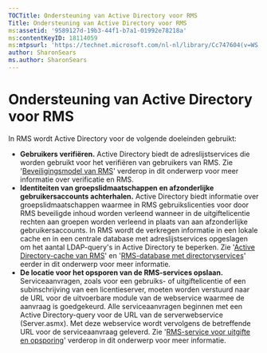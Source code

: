 ```yaml
---
TOCTitle: Ondersteuning van Active Directory voor RMS
Title: Ondersteuning van Active Directory voor RMS
ms:assetid: '9589127d-19b3-44f1-b7a1-01992e78218a'
ms:contentKeyID: 18114059
ms:mtpsurl: 'https://technet.microsoft.com/nl-nl/library/Cc747604(v=WS.10)'
author: SharonSears
ms.author: SharonSears
---
```


Ondersteuning van Active Directory voor RMS
===========================================

In RMS wordt Active Directory voor de volgende doeleinden gebruikt:

-   **Gebruikers verifiëren.** Active Directory biedt de adreslijstservices die worden gebruikt voor het verifiëren van gebruikers van RMS. Zie '[Beveiligingsmodel van RMS](https://technet.microsoft.com/665db831-366d-4dca-9bb3-cc2912481fe1)' verderop in dit onderwerp voor meer informatie over verificatie en RMS.
-   **Identiteiten van groepslidmaatschappen en afzonderlijke gebruikersaccounts achterhalen.** Active Directory biedt informatie over groepslidmaatschappen waarmee in RMS gebruikslicenties voor door RMS beveiligde inhoud worden verleend wanneer in de uitgiftelicentie rechten aan groepen worden verleend in plaats van aan afzonderlijke gebruikersaccounts. In RMS wordt de verkregen informatie in een lokale cache en in een centrale database met adreslijstservices opgeslagen om het aantal LDAP-query's in Active Directory te beperken. Zie '[Active Directory-cache van RMS](https://technet.microsoft.com/c721a2eb-2fe9-4346-b426-3cc169b97265)' en '[RMS-database met directoryservices](https://technet.microsoft.com/6f6b8586-5d17-4a40-94a3-4dc738195301)' eerder in dit onderwerp voor meer informatie.
-   **De locatie voor het opsporen van de RMS-services opslaan.** Serviceaanvragen, zoals voor een gebruiks- of uitgiftelicentie of een subinschrijving van een licentieserver, moeten worden verstuurd naar de URL voor de uitvoerbare module van de webservice waarmee de aanvraag is goedgekeurd. Alle serviceaanvragen beginnen met een Active Directory-query voor de URL van de serverwebservice (Server.asmx). Met deze webservice wordt vervolgens de betreffende URL voor de serviceaanvraag geleverd. Zie '[RMS-service voor uitgifte en opsporing](https://technet.microsoft.com/336c0d55-fd7f-4aa9-b3e6-bfd6565b1086)' verderop in dit onderwerp voor meer informatie.
